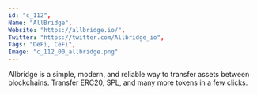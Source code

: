 ```yaml
--- 
id: "c_112", 
Name: "AllBridge", 
Website: "https://allbridge.io/", 
Twitter: "https://twitter.com/Allbridge_io", 
Tags: "DeFi, CeFi", 
Image: "c_112_00_allbridge.png" 
--- 
```

<!--lang:en--> 
Allbridge is a simple, modern, and reliable way to transfer assets between blockchains. Transfer ERC20, SPL, and many more tokens in a few clicks.
<!--lang:es--] 
Allbridge is a simple, modern, and reliable way to transfer assets between blockchains. Transfer ERC20, SPL, and many more tokens in a few clicks.
<!--lang:de--] 
Allbridge is a simple, modern, and reliable way to transfer assets between blockchains. Transfer ERC20, SPL, and many more tokens in a few clicks.
<!--lang:fr--] 
Allbridge is a simple, modern, and reliable way to transfer assets between blockchains. Transfer ERC20, SPL, and many more tokens in a few clicks.
<!--lang:pl--] 
Allbridge is a simple, modern, and reliable way to transfer assets between blockchains. Transfer ERC20, SPL, and many more tokens in a few clicks.
<!--lang:pt--] 
Allbridge is a simple, modern, and reliable way to transfer assets between blockchains. Transfer ERC20, SPL, and many more tokens in a few clicks.
[!--lang:*--> 
